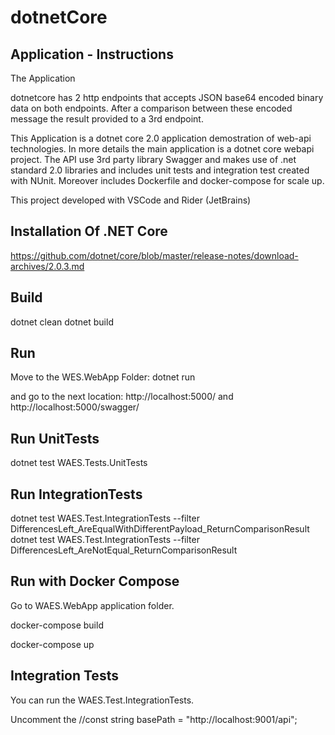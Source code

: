 # dotnetCore

## Application - Instructions

The Application 

dotnetcore has 2 http endpoints that accepts JSON base64 encoded binary data on both endpoints. After a comparison between these encoded message the result provided to a 3rd endpoint. 

This Application is a dotnet core 2.0 application demostration of web-api technologies. In more details the main application is a dotnet core webapi project. The API use 3rd party library Swagger and makes use of .net standard 2.0 libraries and includes unit tests and integration test created with NUnit. Moreover includes Dockerfile and docker-compose for scale up.

This project developed with VSCode and Rider (JetBrains) 

## Installation Of .NET Core
https://github.com/dotnet/core/blob/master/release-notes/download-archives/2.0.3.md

## Build

dotnet clean
dotnet build

## Run
Move to the WES.WebApp Folder:
dotnet run

and go to the next location:
http://localhost:5000/
and 
http://localhost:5000/swagger/

## Run UnitTests

dotnet test WAES.Tests.UnitTests

## Run IntegrationTests

dotnet test WAES.Test.IntegrationTests --filter DifferencesLeft_AreEqualWithDifferentPayload_ReturnComparisonResult
dotnet test WAES.Test.IntegrationTests --filter DifferencesLeft_AreNotEqual_ReturnComparisonResult

## Run with Docker Compose
Go to WAES.WebApp application folder. 

docker-compose build

docker-compose up

## Integration Tests

You can run the WAES.Test.IntegrationTests. 

Uncomment the //const string basePath = "http://localhost:9001/api"; 